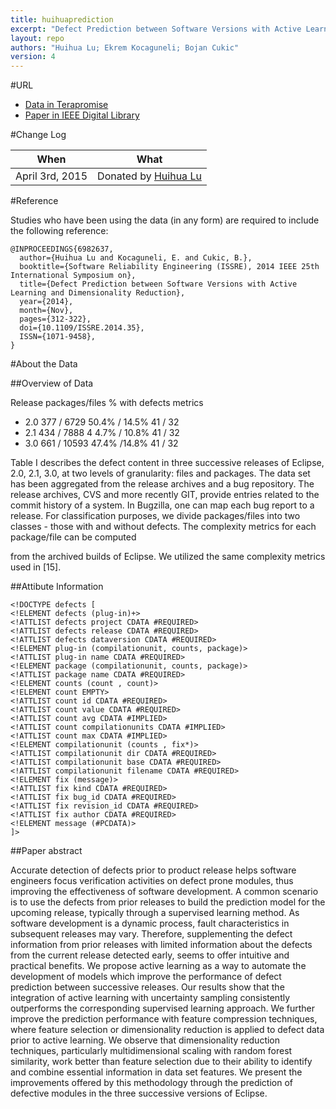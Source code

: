 ```yaml
---
title: huihuaprediction
excerpt: "Defect Prediction between Software Versions with Active Learning and Dimensionality Reduction"
layout: repo
authors: "Huihua Lu; Ekrem Kocaguneli; Bojan Cukic"
version: 4
---
```


#URL

* [Data in Terapromise](https://terapromise.csc.ncsu.edu:8443/!/#repo/view/head/defect/other-defect/huihuaprediction)
* [Paper in IEEE Digital Library](http://ieeexplore.ieee.org/xpl/articleDetails.jsp?arnumber=6982637)

#Change Log

When | What
---- | ----
April 3rd, 2015| Donated by [Huihua Lu](/repo/people/data-donors/promise4.html)

#Reference

Studies who have been using the data (in any form) are required to include the following reference:

```
@INPROCEEDINGS{6982637, 
  author={Huihua Lu and Kocaguneli, E. and Cukic, B.}, 
  booktitle={Software Reliability Engineering (ISSRE), 2014 IEEE 25th International Symposium on}, 
  title={Defect Prediction between Software Versions with Active Learning and Dimensionality Reduction}, 
  year={2014}, 
  month={Nov}, 
  pages={312-322}, 
  doi={10.1109/ISSRE.2014.35}, 
  ISSN={1071-9458},
}
```

#About the Data

##Overview of Data

Release packages/files % with defects metrics

+ 2.0 377 / 6729 50.4% / 14.5% 41 / 32
+ 2.1 434 / 7888 4 4.7% / 10.8% 41 / 32
+ 3.0 661 / 10593 47.4% /14.8% 41 / 32

Table I describes the defect content in three successive
releases of Eclipse, 2.0, 2.1, 3.0, at two levels of granularity:
files and packages. The data set has been aggregated from the
release archives and a bug repository. The release archives,
CVS and more recently GIT, provide entries related to the
commit history of a system. In Bugzilla, one can map each 
bug report to a release. For classification purposes, we divide packages/files into two classes - those with and without defects.
The complexity metrics for each package/file can be computed

from the archived builds of Eclipse. We utilized the same
complexity metrics used in [15].

##Attibute Information

```
<!DOCTYPE defects [
<!ELEMENT defects (plug-in)+>
<!ATTLIST defects project CDATA #REQUIRED>
<!ATTLIST defects release CDATA #REQUIRED>
<!ATTLIST defects dataversion CDATA #REQUIRED>
<!ELEMENT plug-in (compilationunit, counts, package)>
<!ATTLIST plug-in name CDATA #REQUIRED>
<!ELEMENT package (compilationunit, counts, package)>
<!ATTLIST package name CDATA #REQUIRED>
<!ELEMENT counts (count , count)>
<!ELEMENT count EMPTY>
<!ATTLIST count id CDATA #REQUIRED>
<!ATTLIST count value CDATA #REQUIRED>
<!ATTLIST count avg CDATA #IMPLIED>
<!ATTLIST count compilationunits CDATA #IMPLIED>
<!ATTLIST count max CDATA #IMPLIED>
<!ELEMENT compilationunit (counts , fix*)>
<!ATTLIST compilationunit dir CDATA #REQUIRED>
<!ATTLIST compilationunit base CDATA #REQUIRED>
<!ATTLIST compilationunit filename CDATA #REQUIRED>
<!ELEMENT fix (message)>
<!ATTLIST fix kind CDATA #REQUIRED>
<!ATTLIST fix bug_id CDATA #REQUIRED>
<!ATTLIST fix revision_id CDATA #REQUIRED>
<!ATTLIST fix author CDATA #REQUIRED>
<!ELEMENT message (#PCDATA)>
]>
```


##Paper abstract

Accurate detection of defects prior to product
release helps software engineers focus verification activities on
defect prone modules, thus improving the effectiveness of software
development. A common scenario is to use the defects from
prior releases to build the prediction model for the upcoming
release, typically through a supervised learning method. As
software development is a dynamic process, fault characteristics
in subsequent releases may vary. Therefore, supplementing the
defect information from prior releases with limited information
about the defects from the current release detected early, seems to
offer intuitive and practical benefits. We propose active learning
as a way to automate the development of models which improve
the performance of defect prediction between successive releases.
Our results show that the integration of active learning with
uncertainty sampling consistently outperforms the corresponding
supervised learning approach. We further improve the prediction
performance with feature compression techniques, where feature
selection or dimensionality reduction is applied to defect data
prior to active learning. We observe that dimensionality reduction
techniques, particularly multidimensional scaling with random
forest similarity, work better than feature selection due to
their ability to identify and combine essential information in
data set features. We present the improvements offered by this
methodology through the prediction of defective modules in the
three successive versions of Eclipse.

